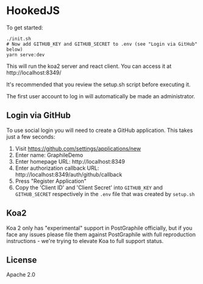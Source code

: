 HookedJS
=====================

To get started:

```
./init.sh
# Now add GITHUB_KEY and GITHUB_SECRET to .env (see "Login via GitHub" below)
yarn serve:dev
```

This will run the koa2 server and react client. You can access it at http://localhost:8349/

It's recommended that you review the setup.sh script before executing it.

The first user account to log in will automatically be made an administrator.

Login via GitHub
----------------

To use social login you will need to create a GitHub application. This takes just a few seconds:

1. Visit https://github.com/settings/applications/new
2. Enter name: GraphileDemo
3. Enter homepage URL: http://localhost:8349
4. Enter authorization callback URL: http://localhost:8349/auth/github/callback
5. Press "Register Application"
6. Copy the 'Client ID' and 'Client Secret' into `GITHUB_KEY` and `GITHUB_SECRET` respectively in the `.env` file that was created by `setup.sh`

Koa2
----

Koa 2 only has "experimental" support in PostGraphile officially, but if you
face any issues please file them against PostGraphile with full reproduction
instructions - we're trying to elevate Koa to full support status.

License
---
Apache 2.0
